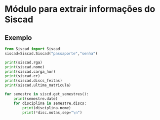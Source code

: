 # Módulo para extrair informações do Siscad

## Exemplo
```python
from Siscad import Siscad
siscad=Siscad.Siscad("passaporte","senha") 

print(siscad.rga)
print(siscad.nome)
print(siscad.carga_hor)
print(siscad.cr)
print(siscad.discs_feitas)
print(siscad.ultima_matricula)

for semestre in siscd.get_semestres():
	print(semestre.date)
	for disciplina in semestre.discs:
		print(disciplina.nome)
		print(*disc.notas,sep="\n")
```